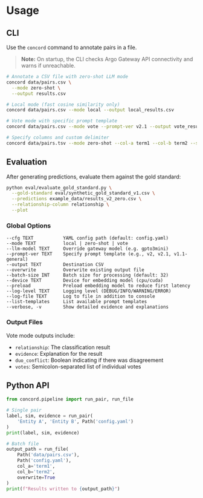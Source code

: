 # Usage

## CLI

Use the `concord` command to annotate pairs in a file.

> **Note:** On startup, the CLI checks Argo Gateway API connectivity and warns if unreachable.

```bash
# Annotate a CSV file with zero-shot LLM mode
concord data/pairs.csv \
  --mode zero-shot \
  --output results.csv

# Local mode (fast cosine similarity only)
concord data/pairs.csv --mode local --output local_results.csv

# Vote mode with specific prompt template
concord data/pairs.csv --mode vote --prompt-ver v2.1 --output vote_results.csv

# Specify columns and custom delimiter
concord data/pairs.tsv --mode zero-shot --col-a term1 --col-b term2 --sep '\t'
```

## Evaluation

After generating predictions, evaluate them against the gold standard:
```bash
python eval/evaluate_gold_standard.py \
  --gold-standard eval/synthetic_gold_standard_v1.csv \
  --predictions example_data/results_v2_zero.csv \
  --relationship-column relationship \
  --plot
```

### Global Options

```
--cfg TEXT           YAML config path (default: config.yaml)
--mode TEXT          local | zero-shot | vote
--llm-model TEXT     Override gateway model (e.g. gpto3mini)
--prompt-ver TEXT    Specify prompt template (e.g., v2, v2.1, v1.1-general)
--output TEXT        Destination CSV
--overwrite          Overwrite existing output file
--batch-size INT     Batch size for processing (default: 32)
--device TEXT        Device for embedding model (cpu/cuda)
--preload            Preload embedding model to reduce first latency
--log-level TEXT     Logging level (DEBUG/INFO/WARNING/ERROR)
--log-file TEXT      Log to file in addition to console
--list-templates     List available prompt templates
--verbose, -v        Show detailed evidence and explanations
```

### Output Files

Vote mode outputs include:
- `relationship`: The classification result
- `evidence`: Explanation for the result 
- `duo_conflict`: Boolean indicating if there was disagreement
- `votes`: Semicolon-separated list of individual votes

## Python API

```python
from concord.pipeline import run_pair, run_file

# Single pair
label, sim, evidence = run_pair(
    'Entity A', 'Entity B', Path('config.yaml')
)
print(label, sim, evidence)

# Batch file
output_path = run_file(
    Path('data/pairs.csv'),
    Path('config.yaml'),
    col_a='term1',
    col_b='term2',
    overwrite=True
)
print(f"Results written to {output_path}")
